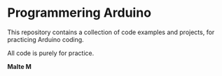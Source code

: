 # Programmering Arduino

This repository contains a collection of code examples and projects, for practicing Arduino coding.

All code is purely for practice.

**Malte M**